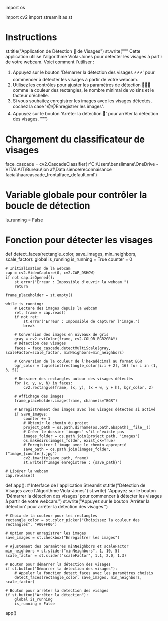 import os

import cv2
import streamlit as st

# Instructions
st.title("Application de Détection 👀 de Visages")
st.write("""
Cette application utilise l'algorithme Viola-Jones pour détecter les visages à partir de votre webcam. Voici comment l'utiliser :
1. Appuyez sur le bouton 'Démarrer la détection des visages ⚡⚡⚡' pour commencer à détecter les visages à partir de votre webcam.
2. Utilisez les contrôles pour ajuster les paramètres de détection 🌱🌱🌱comme la couleur des rectangles, le nombre minimal de voisins et le facteur d'échelle.
3. Si vous souhaitez enregistrer les images avec les visages détectés, cochez la case '📫📫Enregistrer les images'.
4. Appuyez sur le bouton 'Arrêter la détection 👋' pour arrêter la détection des visages.
""")

# Chargement du classificateur de visages
face_cascade = cv2.CascadeClassifier(
    r'C:\Users\benslimane\OneDrive - VITALAIT\Bureau\ion af\Data sience\reconnaisance facial\haarcascade_frontalface_default.xml')

# Variable globale pour contrôler la boucle de détection
is_running = False


# Fonction pour détecter les visages
def detect_faces(rectangle_color, save_images, min_neighbors, scale_factor):
    global is_running
    is_running = True
    counter = 0

    # Initialisation de la webcam
    cap = cv2.VideoCapture(0, cv2.CAP_DSHOW)
    if not cap.isOpened():
        st.error("Erreur : Impossible d'ouvrir la webcam.")
        return

    frame_placeholder = st.empty()

    while is_running:
        # Lecture des images depuis la webcam
        ret, frame = cap.read()
        if not ret:
            st.error("Erreur : Impossible de capturer l'image.")
            break

        # Conversion des images en niveaux de gris
        gray = cv2.cvtColor(frame, cv2.COLOR_BGR2GRAY)
        # Détection des visages
        faces = face_cascade.detectMultiScale(gray, scaleFactor=scale_factor, minNeighbors=min_neighbors)

        # Conversion de la couleur de l'hexadécimal au format BGR
        bgr_color = tuple(int(rectangle_color[i:i + 2], 16) for i in (1, 3, 5))

        # Dessiner des rectangles autour des visages détectés
        for (x, y, w, h) in faces:
            cv2.rectangle(frame, (x, y), (x + w, y + h), bgr_color, 2)

        # Affichage des images
        frame_placeholder.image(frame, channels="BGR")

        # Enregistrement des images avec les visages détectés si activé
        if save_images:
            counter += 1
            # Obtenir le chemin du projet
            project_path = os.path.dirname(os.path.abspath(__file__))
            # Créer le dossier 'images' s'il n'existe pas
            images_folder = os.path.join(project_path, 'images')
            os.makedirs(images_folder, exist_ok=True)
            # Enregistrer l'image avec le chemin approprié
            save_path = os.path.join(images_folder, f"image_{counter}.jpg")
            cv2.imwrite(save_path, frame)
            st.write(f"Image enregistrée : {save_path}")

    # Libérer la webcam
    cap.release()


def app():
    # Interface de l'application Streamlit
    st.title("Détection de Visages avec l'Algorithme Viola-Jones")
    st.write(
        "Appuyez sur le bouton 'Démarrer la détection des visages' pour commencer à détecter les visages à partir de votre webcam.")
    st.write("Appuyez sur le bouton 'Arrêter la détection' pour arrêter la détection des visages.")

    # Choix de la couleur pour les rectangles
    rectangle_color = st.color_picker("Choisissez la couleur des rectangles", "#00FF00")

    # Option pour enregistrer les images
    save_images = st.checkbox("Enregistrer les images")

    # Ajustement des paramètres minNeighbors et scaleFactor
    min_neighbors = st.slider("minNeighbors", 1, 10, 5)
    scale_factor = st.slider("scaleFactor", 1.1, 2.0, 1.3)

    # Bouton pour démarrer la détection des visages
    if st.button("Démarrer la détection des visages"):
        # Appeler la fonction detect_faces avec les paramètres choisis
        detect_faces(rectangle_color, save_images, min_neighbors, scale_factor)

    # Bouton pour arrêter la détection des visages
    if st.button("Arrêter la détection"):
        global is_running
        is_running = False


app()
